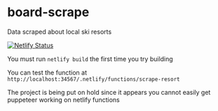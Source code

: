 # board-scrape

Data scraped about local ski resorts

[![Netlify Status](https://api.netlify.com/api/v1/badges/25997a41-3571-483b-b32e-e17b00fbf8ae/deploy-status)](https://app.netlify.com/sites/board-scrape/deploys)

You must run `netlify build` the first time you try building

You can test the function at `http://localhost:34567/.netlify/functions/scrape-resort`

The project is being put on hold since it appears you cannot easily get puppeteer working on netlify functions
